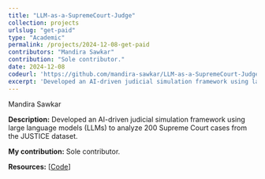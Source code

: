 ```yaml
---
title: "LLM-as-a-SupremeCourt-Judge"
collection: projects
urlslug: "get-paid"
type: "Academic"
permalink: /projects/2024-12-08-get-paid
contributors: "Mandira Sawkar"
contribution: "Sole contributor."
date: 2024-12-08
codeurl: 'https://github.com/mandira-sawkar/LLM-as-a-SupremeCourt-Judge'
excerpt: 'Developed an AI-driven judicial simulation framework using large language models (LLMs) to analyze 200 Supreme Court cases from the JUSTICE dataset.'
---
```


Mandira Sawkar

**Description:**
Developed an AI-driven judicial simulation framework using large language models (LLMs) to analyze 200 Supreme Court cases from the JUSTICE dataset.

**My contribution:**
Sole contributor.

**Resources:** [[Code](https://github.com/mandira-sawkar/LLM-as-a-SupremeCourt-Judge)]
